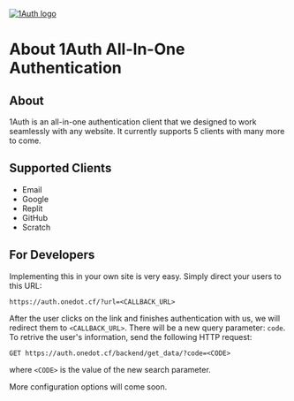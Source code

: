 [![1Auth logo](https://auth.onedot.cf/logo.svg)](https://auth.onedot.cf/)

# About 1Auth All-In-One Authentication

## About

1Auth is an all-in-one authentication client that we designed to work seamlessly with any website. It currently supports 5 clients with many more to come.

## Supported Clients

-   Email
-   Google
-   Replit
-   GitHub
-   Scratch

## For Developers

Implementing this in your own site is very easy. Simply direct your users to this URL:

```http
https://auth.onedot.cf/?url=<CALLBACK_URL>
```

After the user clicks on the link and finishes authentication with us, we will redirect them to `<CALLBACK_URL>`. There will be a new query parameter: `code`. To retrive the user's information, send the following HTTP request:

```http
GET https://auth.onedot.cf/backend/get_data/?code=<CODE>
```

where `<CODE>` is the value of the new search parameter.

More configuration options will come soon.
